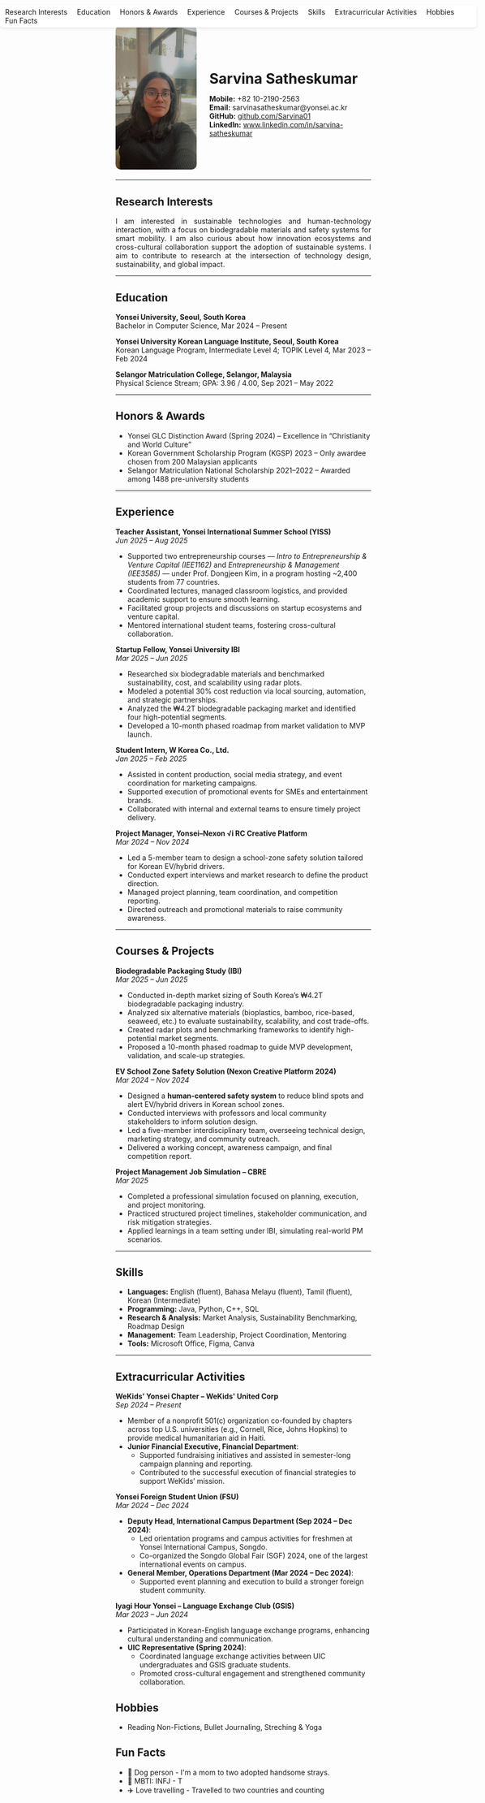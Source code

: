 <div style="position: fixed; top: 10px; right: 20px; background-color: white; padding: 5px 10px; border-radius: 5px; box-shadow: 0px 2px 5px rgba(0,0,0,0.1);">
  <a href="#research-interests" style="margin-right:15px; text-decoration:none;">Research Interests</a>
  <a href="#education" style="margin-right:15px; text-decoration:none;">Education</a>
  <a href="#honors--awards" style="margin-right:15px; text-decoration:none;">Honors & Awards</a>
  <a href="#experience" style="margin-right:15px; text-decoration:none;">Experience</a>
  <a href="#courses--projects" style="margin-right:15px; text-decoration:none;">Courses & Projects</a>
  <a href="#skills" style="margin-right:15px; text-decoration:none;">Skills</a>
  <a href="#extracurricular-activities" style="margin-right:15px; text-decoration:none;">Extracurricular Activities</a>
  <a href="#hobbies" style="margin-right:15px; text-decoration:none;">Hobbies</a>
  <a href="#fun-facts" style="text-decoration:none;">Fun Facts</a>
</div>

<div style="display: flex; align-items: center; margin-bottom: 20px;">
  <img src="assets/images/profile.jpg" alt="Profile photo" width="160" style="border-radius: 10px; margin-right: 25px;">
  <div>
    <h1 style="margin-bottom: 5px;">Sarvina Satheskumar</h1>
    <p>
      <strong>Mobile:</strong> +82 10-2190-2563<br>
      <strong>Email:</strong> sarvinasatheskumar@yonsei.ac.kr<br>
      <strong>GitHub:</strong> <a href="https://github.com/Sarvina01">github.com/Sarvina01</a><br>
      <strong>LinkedIn:</strong> <a href="https://www.linkedin.com/in/sarvina-satheskumar">www.linkedin.com/in/sarvina-satheskumar</a>
    </p>
  </div>
</div>

---

## Research Interests
<div style="text-align: justify;">
I am interested in sustainable technologies and human-technology interaction, with a focus on biodegradable materials and safety systems for smart mobility. I am also curious about how innovation ecosystems and cross-cultural collaboration support the adoption of sustainable systems. I aim to contribute to research at the intersection of technology design, sustainability, and global impact.
</div>

---

## Education
**Yonsei University, Seoul, South Korea**  
Bachelor in Computer Science, Mar 2024 – Present

**Yonsei University Korean Language Institute, Seoul, South Korea**  
Korean Language Program, Intermediate Level 4; TOPIK Level 4, Mar 2023 – Feb 2024

**Selangor Matriculation College, Selangor, Malaysia**  
Physical Science Stream; GPA: 3.96 / 4.00, Sep 2021 – May 2022

---

## Honors & Awards
- Yonsei GLC Distinction Award (Spring 2024) – Excellence in “Christianity and World Culture”  
- Korean Government Scholarship Program (KGSP) 2023 – Only awardee chosen from 200 Malaysian applicants  
- Selangor Matriculation National Scholarship 2021–2022 – Awarded among 1488 pre-university students

---

## Experience

**Teacher Assistant, Yonsei International Summer School (YISS)**  
*Jun 2025 – Aug 2025*  
- Supported two entrepreneurship courses — *Intro to Entrepreneurship & Venture Capital (IEE1162)* and *Entrepreneurship & Management (IEE3585)* — under Prof. Dongjeen Kim, in a program hosting ~2,400 students from 77 countries.  
- Coordinated lectures, managed classroom logistics, and provided academic support to ensure smooth learning.  
- Facilitated group projects and discussions on startup ecosystems and venture capital.  
- Mentored international student teams, fostering cross-cultural collaboration.

**Startup Fellow, Yonsei University IBI**  
*Mar 2025 – Jun 2025*  
- Researched six biodegradable materials and benchmarked sustainability, cost, and scalability using radar plots.  
- Modeled a potential 30% cost reduction via local sourcing, automation, and strategic partnerships.  
- Analyzed the ₩4.2T biodegradable packaging market and identified four high-potential segments.  
- Developed a 10-month phased roadmap from market validation to MVP launch.

**Student Intern, W Korea Co., Ltd.**  
*Jan 2025 – Feb 2025*  
- Assisted in content production, social media strategy, and event coordination for marketing campaigns.  
- Supported execution of promotional events for SMEs and entertainment brands.  
- Collaborated with internal and external teams to ensure timely project delivery.

**Project Manager, Yonsei–Nexon √i RC Creative Platform**  
*Mar 2024 – Nov 2024*  
- Led a 5-member team to design a school-zone safety solution tailored for Korean EV/hybrid drivers.  
- Conducted expert interviews and market research to define the product direction.  
- Managed project planning, team coordination, and competition reporting.  
- Directed outreach and promotional materials to raise community awareness.

---

## Courses & Projects

**Biodegradable Packaging Study (IBI)**  
*Mar 2025 – Jun 2025*  
- Conducted in-depth market sizing of South Korea’s ₩4.2T biodegradable packaging industry.  
- Analyzed six alternative materials (bioplastics, bamboo, rice-based, seaweed, etc.) to evaluate sustainability, scalability, and cost trade-offs.  
- Created radar plots and benchmarking frameworks to identify high-potential market segments.  
- Proposed a 10-month phased roadmap to guide MVP development, validation, and scale-up strategies.

**EV School Zone Safety Solution (Nexon Creative Platform 2024)**  
*Mar 2024 – Nov 2024*  
- Designed a **human-centered safety system** to reduce blind spots and alert EV/hybrid drivers in Korean school zones.  
- Conducted interviews with professors and local community stakeholders to inform solution design.  
- Led a five-member interdisciplinary team, overseeing technical design, marketing strategy, and community outreach.  
- Delivered a working concept, awareness campaign, and final competition report.

**Project Management Job Simulation – CBRE**  
*Mar 2025*  
- Completed a professional simulation focused on planning, execution, and project monitoring.  
- Practiced structured project timelines, stakeholder communication, and risk mitigation strategies.  
- Applied learnings in a team setting under IBI, simulating real-world PM scenarios.

---

## Skills
- **Languages:** English (fluent), Bahasa Melayu (fluent), Tamil (fluent), Korean (Intermediate)  
- **Programming:** Java, Python, C++, SQL  
- **Research & Analysis:** Market Analysis, Sustainability Benchmarking, Roadmap Design  
- **Management:** Team Leadership, Project Coordination, Mentoring  
- **Tools:** Microsoft Office, Figma, Canva

---

## Extracurricular Activities

**WeKids’ Yonsei Chapter – WeKids' United Corp**  
*Sep 2024 – Present*  
- Member of a nonprofit 501(c) organization co-founded by chapters across top U.S. universities (e.g., Cornell, Rice, Johns Hopkins) to provide medical humanitarian aid in Haiti.  
- **Junior Financial Executive, Financial Department**:  
  - Supported fundraising initiatives and assisted in semester-long campaign planning and reporting.  
  - Contributed to the successful execution of financial strategies to support WeKids’ mission.

**Yonsei Foreign Student Union (FSU)**  
*Mar 2024 – Dec 2024*  
- **Deputy Head, International Campus Department (Sep 2024 – Dec 2024)**:  
  - Led orientation programs and campus activities for freshmen at Yonsei International Campus, Songdo.  
  - Co-organized the Songdo Global Fair (SGF) 2024, one of the largest international events on campus.  
- **General Member, Operations Department (Mar 2024 – Dec 2024)**:  
  - Supported event planning and execution to build a stronger foreign student community.

**Iyagi Hour Yonsei – Language Exchange Club (GSIS)**  
*Mar 2023 – Jun 2024*  
- Participated in Korean-English language exchange programs, enhancing cultural understanding and communication.  
- **UIC Representative (Spring 2024)**:  
  - Coordinated language exchange activities between UIC undergraduates and GSIS graduate students.  
  - Promoted cross-cultural engagement and strengthened community collaboration.

## Hobbies
- Reading Non-Fictions, Bullet Journaling, Streching & Yoga

## Fun Facts
- 🐶 Dog person - I'm a mom to two adopted handsome strays.
- 🧠 MBTI: INFJ - T 
- ✈️ Love travelling - Travelled to two countries and counting
